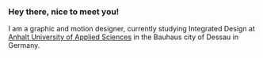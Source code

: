### Hey there, nice to meet you!

I am a graphic and motion designer, currently studying Integrated Design at [Anhalt University of Applied Sciences](https://design.hs-anhalt.de) in the Bauhaus city of Dessau in Germany.
